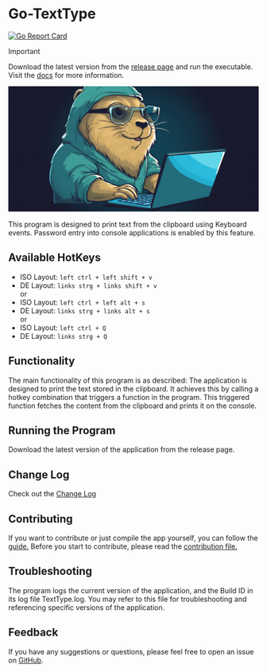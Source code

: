 # Go-TextType

[![Go Report Card](https://goreportcard.com/badge/github.com/hra42/Go-TextType)](https://goreportcard.com/report/github.com/hra42/Go-TextType)

> [!Important]
> Download the latest version from the [release page](https://github.com/HRA42/Go-TextType/releases)
> and run the executable.  
> Visit the [docs](https://go-texttype.postrausch.tech/) for more information.

![Icon](icon.png)

This program is designed to print text from the clipboard using Keyboard events.
Password entry into console applications is enabled by this feature.

## Available HotKeys
- ISO Layout: `left ctrl + left shift + v`
- DE Layout: `links strg + links shift + v`  
or  
- ISO Layout: `left ctrl + left alt + s`
- DE Layout: `links strg + links alt + s`  
or  
- ISO Layout: `left ctrl + Q`
- DE Layout: `links strg + Q`

## Functionality
The main functionality of this program is as described:
The application is designed to print the text stored in the clipboard.
It achieves this by calling a hotkey combination that triggers a function in the program.
This triggered function fetches the content from the clipboard and prints it on the console.

## Running the Program
Download the latest version of the application from the release page.

## Change Log
Check out the [Change Log](https://go-texttype.postrausch.tech/changelog.html)

## Contributing
If you want to contribute or just compile the app yourself,
you can follow the [guide.](https://go-texttype.postrausch.tech/contribute.html)
Before you start to contribute, please read the [contribution file.](./CONTRIBUTING.md)

## Troubleshooting
The program logs the current version of the application, and the Build ID in its log file TextType.log.
You may refer to this file for troubleshooting and referencing specific versions of the application.

## Feedback
If you have any suggestions or questions,
please feel free to open an issue on [GitHub](https://github.com/HRA42/Go-TextType/issues).
